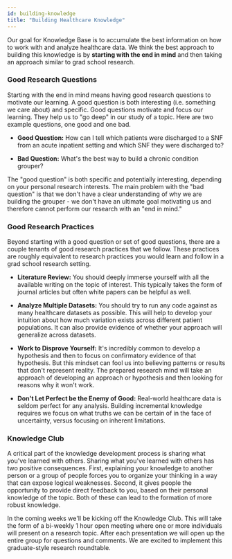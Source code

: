 ```yaml
---
id: building-knowledge
title: "Building Healthcare Knowledge"
---
```

Our goal for Knowledge Base is to accumulate the best information on how to work with and analyze healthcare data.  We think the best approach to building this knowledge is by **starting with the end in mind** and then taking an approach similar to grad school research.

### Good Research Questions
Starting with the end in mind means having good research questions to motivate our learning.  A good question is both interesting (i.e. something we care about) and specific.  Good questions motivate and focus our learning.  They help us to "go deep" in our study of a topic.  Here are two example questions, one good and one bad.

- **Good Question:** How can I tell which patients were discharged to a SNF from an acute inpatient setting and which SNF they were discharged to?

- **Bad Question:** What's the best way to build a chronic condition grouper?

The "good question" is both specific and potentially interesting, depending on your personal research interests.  The main problem with the "bad question" is that we don't have a clear understanding of why we are building the grouper -  we don't have an ultimate goal motivating us and therefore cannot perform our research with an "end in mind."

### Good Research Practices
Beyond starting with a good question or set of good questions, there are a couple tenants of good research practices that we follow.  These practices are roughly equivalent to research practices you would learn and follow in a grad school research setting.

- **Literature Review:** You should deeply immerse yourself with all the available writing on the topic of interest.  This typically takes the form of journal articles but often white papers can be helpful as well.

- **Analyze Multiple Datasets:** You should try to run any code against as many healthcare datasets as possible.  This will help to develop your intuition about how much variation exists across different patient populations.  It can also provide evidence of whether your approach will generalize across datasets.

- **Work to Disprove Yourself:** It's incredibly common to develop a hypothesis and then to focus on confirmatory evidence of that hypothesis.  But this mindset can fool us into believing patterns or results that don't represent reality.  The prepared research mind will take an approach of developing an approach or hypothesis and then looking for reasons why it won't work.

- **Don't Let Perfect be the Enemy of Good:** Real-world healthcare data is seldom perfect for any analysis.  Building incremental knowledge requires we focus on what truths we can be certain of in the face of uncertainty, versus focusing on inherent limitations.

### Knowledge Club
A critical part of the knowledge development process is sharing what you've learned with others.  Sharing what you've learned with others has two positive consequences.  First, explaining your knowledge to another person or a group of people forces you to organize your thinking in a way that can expose logical weaknesses.  Second, it gives people the opportunity to provide direct feedback to you, based on their personal knowledge of the topic.  Both of these can lead to the formation of more robust knowledge.

In the coming weeks we'll be kicking off the Knowledge Club.  This will take the form of a bi-weekly 1 hour open meeting where one or more individuals will present on a research topic.  After each presentation we will open up the entire group for questions and comments.  We are excited to implement this graduate-style research roundtable.


